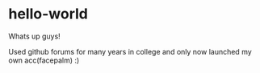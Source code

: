 # hello-world

Whats up guys!

Used github forums for many years in college and only now launched my own acc(facepalm) :)
